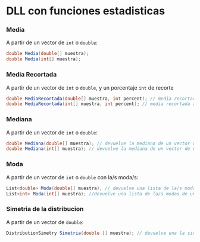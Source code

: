 # DLL con funciones estadisticas

### Media
A partir de un vector de `int` o `double`:
```cs
double Media(double[] muestra);
double Media(int[] muestra);
```

### Media Recortada
A partir de un vector de `int` o `double`, y un porcentaje `int` de recorte
```cs
double MediaRecortada(double[] muestra, int percent); // media recortada a un porcentaje de un vector de dobles
double MediaRecortada(int[] muestra, int percent); // media recortada a un porcentaje de un vector de enteros
```

### Mediana
A partir de un vector de `int` o `double`:
```cs
double Mediana(double[] muestra); // devuelve la mediana de un vector de dobles
double Mediana(int[] muestra); // devuelve la mediana de un vector de enteros
```

### Moda
A partir de un vector de `int` o `double` con la/s moda/s:
```cs
List<double> Moda(double[] muestra); // devuelve una lista de la/s modas de un vector de dobles
List<int> Moda(int[] muestra); //devuelve una lista de la/s modas de un vector de enteros
```

### Simetria de la distribucion
A partir de un vector de `double`:
```cs
DistributionSimetry Simetria(double [] muestra); // devuelve una la simetria de un vector de dobles (enum type)
```